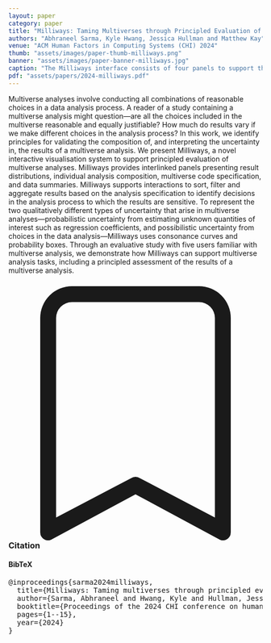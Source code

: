 ```yaml
---
layout: paper
category: paper
title: "Milliways: Taming Multiverses through Principled Evaluation of Data Analysis Paths"
authors: "Abhraneel Sarma, Kyle Hwang, Jessica Hullman and Matthew Kay"
venue: "ACM Human Factors in Computing Systems (CHI) 2024"
thumb: "assets/images/paper-thumb-milliways.png"
banner: "assets/images/paper-banner-milliways.jpg"
caption: "The Milliways interface consists of four panels to support the multiverse analysis tasks and a principled evaluation of the multiverse analysis. The outcome panel (A1) presents the results of the multiverse—for each universe in the multiverse, we show the outcome. The specification panel (A2) reveals the options for each parameter which the universe is composed of. The code panel (A3) presents the code that was used to construct the multiverse (here, the code was from the multiverse R library). The data panel (A4) shows the dataset used in the analysis. Other elements include the add button to add additional outcome variables (A5) , exclude button to remove options of a parameter (A6) , link button to link (aggregate) the outcomes across two or more options (A7) , slider for hierarchical sorting based on average effect (A8) and the zoom toggle (A9)."
pdf: "assets/papers/2024-milliways.pdf"
---
```


<!-- abstract -->

Multiverse analyses involve conducting all combinations of reasonable choices in a data analysis process. A reader of a study containing a multiverse analysis might question&mdash;are all the choices included in the multiverse reasonable and equally justifiable? How much do results vary if we make different choices in the analysis process? In this work, we identify principles for validating the composition of, and interpreting the uncertainty in, the results of a multiverse analysis. We present Milliways, a novel interactive visualisation system to support principled evaluation of multiverse analyses. Milliways provides interlinked panels presenting result distributions, individual analysis composition, multiverse code specification, and data summaries. Milliways supports interactions to sort, filter and aggregate results based on the analysis specification to identify decisions in the analysis process to which the results are sensitive. To represent the two qualitatively different types of uncertainty that arise in multiverse analyses—probabilistic uncertainty from estimating unknown quantities of interest such as regression coefficients, and possibilistic uncertainty from choices in the data analysis—Milliways uses consonance curves and probability boxes. Through an evaluative study with five users familiar with multiverse analysis, we demonstrate how Milliways can support multiverse analysis tasks, including a principled assessment of the results of a multiverse analysis.

<h3><svg xmlns="http://www.w3.org/2000/svg" fill="currentColor" class="bi bi-bookmark" viewBox="0 0 16 16">
  <path d="M2 2a2 2 0 0 1 2-2h8a2 2 0 0 1 2 2v13.5a.5.5 0 0 1-.777.416L8 13.101l-5.223 2.815A.5.5 0 0 1 2 15.5V2zm2-1a1 1 0 0 0-1 1v12.566l4.723-2.482a.5.5 0 0 1 .554 0L13 14.566V2a1 1 0 0 0-1-1H4z"/>
</svg> Citation</h3>
<div class="bibtex">
<!-- bibtex -->
<h4>BibTeX</h4>
<pre>
@inproceedings{sarma2024milliways,
  title={Milliways: Taming multiverses through principled evaluation of data analysis paths},
  author={Sarma, Abhraneel and Hwang, Kyle and Hullman, Jessica and Kay, Matthew},
  booktitle={Proceedings of the 2024 CHI conference on human factors in computing systems},
  pages={1--15},
  year={2024}
}
</pre>
</div>
